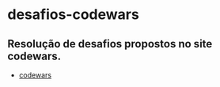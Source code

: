 # desafios-codewars

## Resolução de desafios propostos no site codewars.

- [codewars](https://www.codewars.com)





